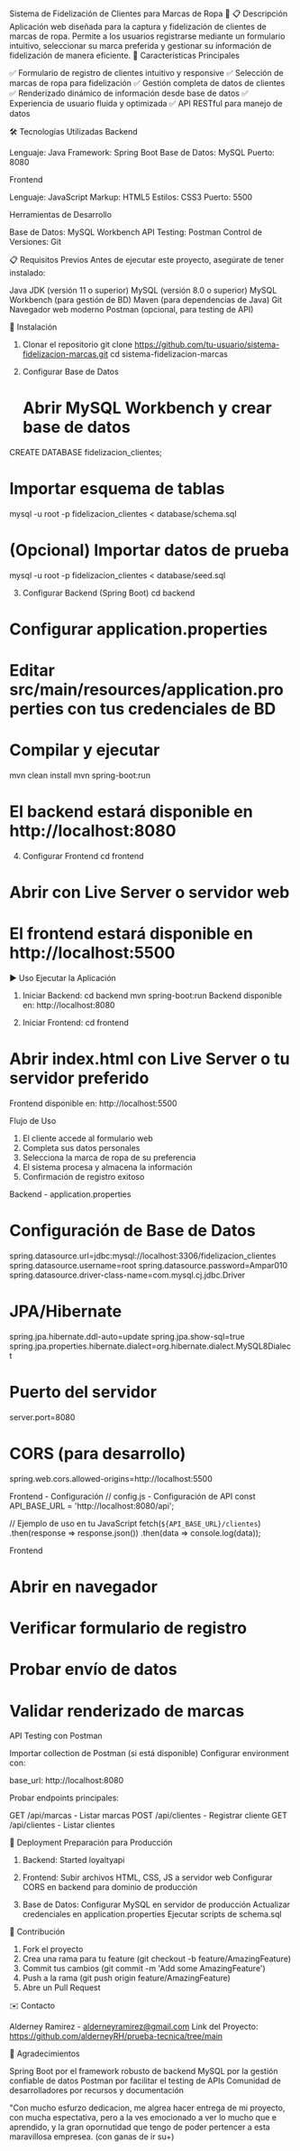 Sistema de Fidelización de Clientes para Marcas de Ropa 👕
📋 Descripción
Aplicación web diseñada para la captura y fidelización de clientes de marcas de ropa. Permite a los usuarios registrarse mediante un formulario intuitivo, seleccionar su marca preferida y gestionar su información de fidelización de manera eficiente.
🚀 Características Principales

✅ Formulario de registro de clientes intuitivo y responsive
✅ Selección de marcas de ropa para fidelización
✅ Gestión completa de datos de clientes
✅ Renderizado dinámico de información desde base de datos
✅ Experiencia de usuario fluida y optimizada
✅ API RESTful para manejo de datos

🛠️ Tecnologías Utilizadas
Backend

Lenguaje: Java
Framework: Spring Boot
Base de Datos: MySQL
Puerto: 8080

Frontend

Lenguaje: JavaScript
Markup: HTML5
Estilos: CSS3
Puerto: 5500

Herramientas de Desarrollo

Base de Datos: MySQL Workbench
API Testing: Postman
Control de Versiones: Git

📋 Requisitos Previos
Antes de ejecutar este proyecto, asegúrate de tener instalado:

Java JDK (versión 11 o superior)
MySQL (versión 8.0 o superior)
MySQL Workbench (para gestión de BD)
Maven (para dependencias de Java)
Git
Navegador web moderno
Postman (opcional, para testing de API)

🔧 Instalación
1. Clonar el repositorio
git clone https://github.com/tu-usuario/sistema-fidelizacion-marcas.git
cd sistema-fidelizacion-marcas

2. Configurar Base de Datos
   # Abrir MySQL Workbench y crear base de datos
CREATE DATABASE fidelizacion_clientes;

# Importar esquema de tablas
mysql -u root -p fidelizacion_clientes < database/schema.sql

# (Opcional) Importar datos de prueba
mysql -u root -p fidelizacion_clientes < database/seed.sql

3. Configurar Backend (Spring Boot)
   cd backend

# Configurar application.properties
# Editar src/main/resources/application.properties con tus credenciales de BD

# Compilar y ejecutar
mvn clean install
mvn spring-boot:run

# El backend estará disponible en http://localhost:8080

4. Configurar Frontend
   cd frontend

# Abrir con Live Server o servidor web
# El frontend estará disponible en http://localhost:5500

▶️ Uso
Ejecutar la Aplicación

1. Iniciar Backend:
  cd backend
  mvn spring-boot:run
Backend disponible en: http://localhost:8080

3. Iniciar Frontend:
   cd frontend
# Abrir index.html con Live Server o tu servidor preferido
Frontend disponible en: http://localhost:5500

Flujo de Uso

 1.  El cliente accede al formulario web
 2.  Completa sus datos personales
 3.  Selecciona la marca de ropa de su preferencia
 4.  El sistema procesa y almacena la información
 5.  Confirmación de registro exitoso


Backend - application.properties
# Configuración de Base de Datos
spring.datasource.url=jdbc:mysql://localhost:3306/fidelizacion_clientes
spring.datasource.username=root
spring.datasource.password=Ampar010
spring.datasource.driver-class-name=com.mysql.cj.jdbc.Driver

# JPA/Hibernate
spring.jpa.hibernate.ddl-auto=update
spring.jpa.show-sql=true
spring.jpa.properties.hibernate.dialect=org.hibernate.dialect.MySQL8Dialect

# Puerto del servidor
server.port=8080

# CORS (para desarrollo)
spring.web.cors.allowed-origins=http://localhost:5500

Frontend - Configuración
// config.js - Configuración de API
const API_BASE_URL = 'http://localhost:8080/api';

// Ejemplo de uso en tu JavaScript
fetch(`${API_BASE_URL}/clientes`)
    .then(response => response.json())
    .then(data => console.log(data));


Frontend
# Abrir en navegador
# Verificar formulario de registro
# Probar envío de datos
# Validar renderizado de marcas


API Testing con Postman

Importar collection de Postman (si está disponible)
Configurar environment con:

base_url: http://localhost:8080


Probar endpoints principales:

GET /api/marcas - Listar marcas
POST /api/clientes - Registrar cliente
GET /api/clientes - Listar clientes

🚀 Deployment
Preparación para Producción

1. Backend:
Started loyaltyapi

2. Frontend:
   Subir archivos HTML, CSS, JS a servidor web
   Configurar CORS en backend para dominio de producción
3. Base de Datos:
   Configurar MySQL en servidor de producción
 Actualizar credenciales en application.properties
 Ejecutar scripts de schema.sql



🤝 Contribución

 1. Fork el proyecto
 2. Crea una rama para tu feature (git checkout -b feature/AmazingFeature)
 3. Commit tus cambios (git commit -m 'Add some AmazingFeature')
4. Push a la rama (git push origin feature/AmazingFeature)
5. Abre un Pull Request

✉️ Contacto

Alderney Ramirez - alderneyramirez@gmail.com
Link del Proyecto: https://github.com/alderneyRH/prueba-tecnica/tree/main


🙏 Agradecimientos

Spring Boot por el framework robusto de backend
MySQL por la gestión confiable de datos
Postman por facilitar el testing de APIs
Comunidad de desarrolladores por recursos y documentación

"Con mucho esfurzo dedicacion, me algrea hacer entrega de mi proyecto, con mucha espectativa, pero a la ves emocionado a ver lo mucho que e aprendido, y la gran opornutidad que tengo de poder pertencer a esta maravillosa empresea. (con ganas de ir su+) 
























































































































  
